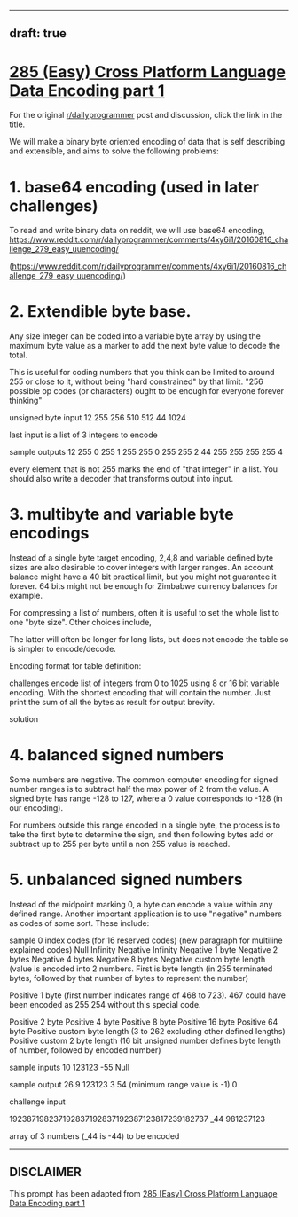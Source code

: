 ---
draft: true
----

# [285 (Easy) Cross Platform Language Data Encoding part 1](https://www.reddit.com/r/dailyprogrammer/comments/54lu54/20160926_challenge_285_easy_cross/)

For the original [r/dailyprogrammer](https://www.reddit.com/r/dailyprogrammer/) post and discussion, click the link in the title.

We will make a binary byte oriented encoding of data that is self describing and extensible, and aims to solve the following problems:

# 1.  base64 encoding (used in later challenges)
To read and write binary data on reddit, we will use base64 encoding, https://www.reddit.com/r/dailyprogrammer/comments/4xy6i1/20160816_challenge_279_easy_uuencoding/

(https://www.reddit.com/r/dailyprogrammer/comments/4xy6i1/20160816_challenge_279_easy_uuencoding/)
# 2. Extendible byte base.
Any size integer can be coded into a variable byte array by using the maximum byte value as a marker to add the next byte value to decode the total.  

This is useful for coding numbers that you think can be limited to around 255 or close to it, without being "hard constrained" by that limit.  "256 possible op codes (or characters) ought to be enough for everyone forever thinking" 

unsigned byte input
12
255
256
510
512 44 1024

last input is a list of 3 integers to encode

sample outputs
12
255 0
255 1
255 255 0
255 255 2 44 255 255 255 255 4

every element that is not 255 marks the end of "that integer" in a list.  You should also write a decoder that transforms output into input.

# 3. multibyte and variable byte encodings
Instead of a single byte target encoding, 2,4,8 and variable defined byte sizes are also desirable to cover integers with larger ranges.  An account balance might have a 40 bit practical limit, but you might not guarantee it forever.  64 bits might not be enough for Zimbabwe currency balances for example.

For compressing a list of numbers, often it is useful to set the whole list to one "byte size".  Other choices include, 

The latter will often be longer for long lists, but does not encode the table so is simpler to encode/decode.

Encoding format for table definition: 

challenges
encode list of integers from 0 to 1025 using 8 or 16 bit variable encoding.  With the shortest encoding that will contain the number.  Just print the sum of all the bytes as result for output brevity.

solution 

# 4. balanced signed numbers
Some numbers are negative.  The common computer encoding for signed number ranges is to subtract half the max power of 2 from the value.  A signed byte has range -128 to 127, where a 0 value corresponds to -128 (in our encoding).

For numbers outside this range encoded in a single byte, the process is to take the first byte to determine the sign, and then following bytes add or subtract up to 255 per byte until a non 255 value is reached.

# 5. unbalanced signed numbers
Instead of the midpoint marking 0, a byte can encode a value within any defined range.
Another important application is to use "negative" numbers as codes of some sort.  These include:

sample 0 index codes (for 16 reserved codes) (new paragraph for multiline explained codes)
Null
Infinity
Negative Infinity
Negative 1 byte
Negative 2 bytes
Negative 4 bytes
Negative 8 bytes
Negative custom byte length (value is encoded into 2 numbers.  First is byte length (in 255 terminated bytes, followed by that number of bytes to represent the number)  

Positive 1 byte (first number indicates range of 468 to 723).  467 could have been encoded as 255 254 without this special code.

Positive 2 byte
Positive 4 byte
Positive 8 byte
Positive 16 byte
Positive 64 byte
Positive custom byte length (3 to 262 excluding other defined lengths)
Positive custom 2 byte length (16 bit unsigned number defines byte length of number, followed by encoded number)

sample inputs
10
123123
-55
Null 

sample output
26
9 123123
3 54 (minimum range value is -1)
0  

challenge input 

192387198237192837192837192387123817239182737 _44 981237123

array of 3 numbers (_44 is -44) to be encoded 


----
## **DISCLAIMER**
This prompt has been adapted from [285 [Easy] Cross Platform Language Data Encoding part 1](https://www.reddit.com/r/dailyprogrammer/comments/54lu54/20160926_challenge_285_easy_cross/
)
